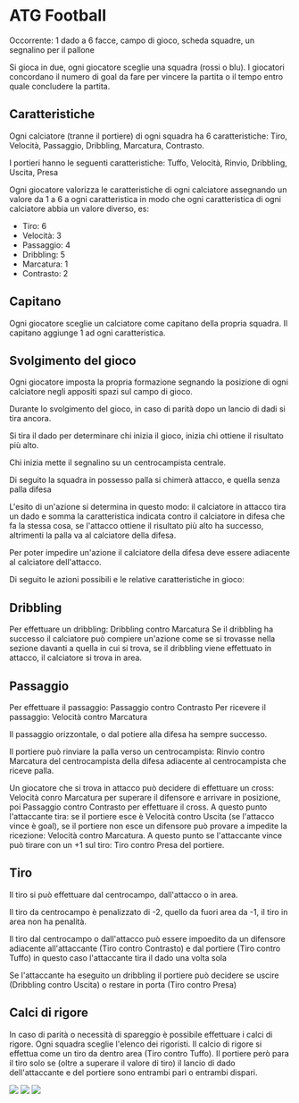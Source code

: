 ATG Football
============

Occorrente: 1 dado a 6 facce, campo di gioco, scheda squadre, un segnalino per il pallone

Si gioca in due, ogni giocatore sceglie una squadra (rossi o blu). I giocatori concordano il numero di goal da fare per vincere la partita o il tempo entro quale concludere la partita.

Caratteristiche
---------------
Ogni calciatore (tranne il portiere) di ogni squadra ha 6 caratteristiche: Tiro, Velocità, Passaggio, Dribbling, Marcatura, Contrasto.

I portieri hanno le seguenti caratteristiche: Tuffo, Velocità, Rinvio, Dribbling, Uscita, Presa

Ogni giocatore valorizza le caratteristiche di ogni calciatore assegnando un valore da 1 a 6 a ogni caratteristica in modo che ogni caratteristica di ogni calciatore abbia un valore diverso, es:

 - Tiro: 6 
 - Velocità: 3 
 - Passaggio: 4 
 - Dribbling: 5 
 - Marcatura: 1  
 - Contrasto: 2

Capitano
--------
Ogni giocatore sceglie un calciatore come capitano della propria squadra. Il capitano aggiunge 1 ad ogni caratteristica.

Svolgimento del gioco
---------------------
Ogni giocatore imposta la propria formazione segnando la posizione di ogni calciatore negli appositi spazi sul campo di gioco.

Durante lo svolgimento del gioco, in caso di parità dopo un lancio di dadi si tira ancora.

Si tira il dado per determinare chi inizia il gioco, inizia chi ottiene il risultato più alto.

Chi inizia mette il segnalino su un centrocampista centrale.

Di seguito la squadra in possesso palla si chimerà attacco, e quella senza palla difesa

L'esito di un'azione si determina in questo modo: il calciatore in attacco tira un dado e somma la caratteristica indicata contro il calciatore in difesa che fa la stessa cosa, se l'attacco ottiene il risultato più alto ha successo, altrimenti la palla va al calciatore della difesa.

Per poter impedire un'azione il calciatore della difesa deve essere adiacente al calciatore dell'attacco.

Di seguito le azioni possibili e le relative caratteristiche in gioco:

Dribbling
---------
Per effettuare un dribbling: Dribbling contro Marcatura
Se il dribbling ha successo il calciatore può compiere un'azione come se si trovasse nella sezione davanti a quella in cui si trova, se il dribbling viene effettuato in attacco, il calciatore si trova in area.

Passaggio
---------
Per effettuare il passaggio: Passaggio contro Contrasto 
Per ricevere il passaggio: Velocità contro Marcatura

Il passaggio orizzontale, o dal potiere alla difesa ha sempre successo.

Il portiere può rinviare la palla verso un centrocampista: Rinvio contro Marcatura del centrocampista della difesa adiacente al centrocampista che riceve palla.

Un giocatore che si trova in attacco può decidere di effettuare un cross: Velocità conro Marcatura per superare il difensore e arrivare in posizione, poi Passaggio contro Contrasto per effettuare il cross. A questo punto l'attaccante tira: se il portiere esce è Velocità contro Uscita (se l'attacco vince è goal), se il portiere non esce un difensore può provare a impedite la ricezione: Velocità contro Marcatura. A questo punto se l'attaccante vince può tirare con un +1 sul tiro: Tiro contro Presa del portiere.

Tiro
----
Il tiro si può effettuare dal centrocampo, dall'attacco o in area. 

Il tiro da centrocampo è penalizzato di -2, quello da fuori area da -1, il tiro in area non ha penalità.

Il tiro dal centrocampo o dall'attacco può essere impoedito da un difensore adiacente all'attaccante (Tiro contro Contrasto) e dal portiere (Tiro contro Tuffo) in questo caso l'attaccante tira il dado una volta sola

Se l'attaccante ha eseguito un dribbling il portiere può decidere se uscire (Dribbling contro Uscita) o restare in porta (Tiro contro Presa)

Calci di rigore
---------------
In caso di parità o necessità di spareggio è possibile effettuare i calci di rigore. Ogni squadra sceglie l'elenco dei rigoristi. Il calcio di rigore si effettua come un tiro da dentro area (Tiro contro Tuffo). Il portiere però para il tiro solo se (oltre a superare il valore di tiro) il lancio di dado dell'attaccante e del portiere sono entrambi pari o entrambi dispari.

![](img/football-field.svg)
![](img/football-tiles.svg)
![](img/teams-it.svg)